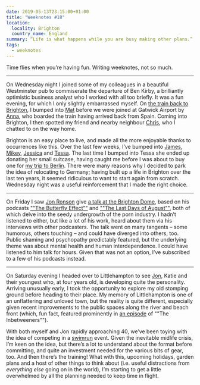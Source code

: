 ```yaml
---
date: 2019-05-13T23:15:00+01:00
title: "Weeknotes #18"
location:
  locality: Brighton
  country_name: England
summary: “Life is what happens while you are busy making other plans.”
tags:
  - weeknotes
---
```


Time flies when you’re having fun. Writing weeknotes, not so much.

---

On Wednesday night I joined some of my colleagues in a beautiful Westminster pub to commiserate the departure of Ben Kirby, a brilliantly optimistic business analyst who I worked with all too briefly. It was a fun evening, for which I only slightly embarrassed myself. On [the train back to Brighton][1], I bumped into [Mat][2] before we were joined at Gatwick Airport by [Anna][3], who boarded the train having arrived back from Spain. Coming into Brighton, I then spotted my friend and nearby neighbour [Chris][4], who I chatted to on the way home.

Brighton is an easy place to live, and made all the more enjoyable thanks to occurrences like this. Over the last few weeks, I’ve bumped into [James][5], [Mikey][6], [Jessica][7] and [Tessa][8]. The last time I bumped into Tessa she ended up donating her small suitcase, having caught me before I was about to buy one for [my trip to Berlin][9]. There were many reasons why I decided to park the idea of relocating to Germany; having built up a life in Brighton over the last ten years, it seemed ridiculous to want to start again from scratch. Wednesday night was a useful reinforcement that I made the right choice.

---

On Friday I saw [Jon Ronson][10] give [a talk at the Brighton Dome][11], based on his podcasts [""The Butterfly Effect""][12] and [""The Last Days of August""][13], both of which delve into the seedy undergrowth of the porn industry. I hadn’t listened to either, but like a lot of his work, heard about them via his interviews with other podcasters. The talk went on many tangents – some humorous, others touching – and could have diverged into others, too. Public shaming and psychopathy predictably featured, but the underlying theme was about mental health and human interdependence. I could have listened to him talk for hours. Given that was not an option, I’ve subscribed to a few of his podcasts instead.

---

On Saturday evening I headed over to Littlehampton to see [Jon][14], Katie and their youngest who, at four years old, is developing quite the personality. Arriving unusually early, I took the opportunity to explore my old stomping ground before heading to their place. My memory of Littlehampton is one of an unflattering and unloved town, but the reality is quite different, especially given recent improvements to the public spaces along the river and beach front (which, fun fact, featured prominently in [an episode][15] of ""The Inbetweeners"").

With both myself and Jon rapidly approaching 40, we’ve been toying with the idea of competing in a [swimrun][16] event. Given the inevitable midlife crisis, I’m keen on the idea, but there’s a lot to understand about the format before committing, and quite an investment needed for the various bits of gear, too. And then there’s the training! What with this, upcoming holidays, garden plans and a host of other things to think about (i.e. useful distractions from _everything else_ going on in the world), I’m starting to get a little overwhelmed by all the planning needed to keep time in flight.

[1]: /2019/129/n1/
[2]: https://www.matwalker.co.uk
[3]: https://twitter.com/carlsonator
[4]: https://twitter.com/christt
[5]: https://jamesbox.me
[6]: https://www.mikeyallan.com
[7]: https://wordridden.com
[8]: https://clearleft.com/team/tessa-watson
[9]: /2018/260/a1/berlin/
[10]: http://jonronson.com
[11]: https://brightonfestival.org/event/17437/jon_ronson/
[12]: http://jonronson.com/butterfly.html
[13]: http://jonathanronson.tumblr.com/post/181270139482/the-last-days-of-august
[14]: http://roobottom.com
[15]: https://en.wikipedia.org/wiki/The_Field_Trip
[16]: https://en.wikipedia.org/wiki/Swimrun
